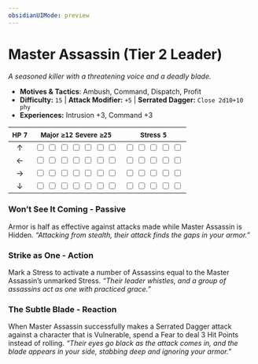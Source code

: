 ```yaml
---
obsidianUIMode: preview
---
```

# Master Assassin (Tier 2 Leader)

*A seasoned killer with a threatening voice and a deadly blade.*

- **Motives & Tactics**: Ambush, Command, Dispatch, Profit
- **Difficulty:** `15` | **Attack Modifier:** `+5` | **Serrated Dagger:** `Close 2d10+10 phy`
- **Experiences:** Intrusion +3, Command +3

| <small>HP</small> `7` | <small>Major</small> `≥12` <small>Severe</small> `≥25` | <small>Stress</small> `5` |
|:-:|:-:|:-:|
| ↑ |  <input type="checkbox" unchecked id="d0dcc42c"> <input type="checkbox" unchecked id="6cd3d5e9"> <input type="checkbox" unchecked id="789101b7"> <input type="checkbox" unchecked id="31898493"> <input type="checkbox" unchecked id="8c2358f5"> <input type="checkbox" unchecked id="ad11d0b6"> <input type="checkbox" unchecked id="62ac21d4"> |  <input type="checkbox" unchecked id="a03768d0"> <input type="checkbox" unchecked id="18d06924"> <input type="checkbox" unchecked id="1087bf1e"> <input type="checkbox" unchecked id="99a335c8"> <input type="checkbox" unchecked id="7680fd4b"> |
| ← |  <input type="checkbox" unchecked id="66dd877e"> <input type="checkbox" unchecked id="745e319c"> <input type="checkbox" unchecked id="09e68db4"> <input type="checkbox" unchecked id="24463211"> <input type="checkbox" unchecked id="d29bed64"> <input type="checkbox" unchecked id="3ff87efd"> <input type="checkbox" unchecked id="25e1235a"> |  <input type="checkbox" unchecked id="0af53e3b"> <input type="checkbox" unchecked id="1c830d65"> <input type="checkbox" unchecked id="48f65d5f"> <input type="checkbox" unchecked id="bf0b01ad"> <input type="checkbox" unchecked id="fea3d2ec"> |
| → |  <input type="checkbox" unchecked id="0f81003f"> <input type="checkbox" unchecked id="9894718c"> <input type="checkbox" unchecked id="eb793735"> <input type="checkbox" unchecked id="96aa5d5a"> <input type="checkbox" unchecked id="4cc4fc53"> <input type="checkbox" unchecked id="70c1770c"> <input type="checkbox" unchecked id="18b6ed62"> |  <input type="checkbox" unchecked id="aa5496c6"> <input type="checkbox" unchecked id="3e7d42ae"> <input type="checkbox" unchecked id="c66d7dbe"> <input type="checkbox" unchecked id="064af0d1"> <input type="checkbox" unchecked id="db1b3f01"> |
| ↓ |  <input type="checkbox" unchecked id="43d6d9ff"> <input type="checkbox" unchecked id="244e79b9"> <input type="checkbox" unchecked id="e709ebdb"> <input type="checkbox" unchecked id="b3855676"> <input type="checkbox" unchecked id="d596df36"> <input type="checkbox" unchecked id="039c5154"> <input type="checkbox" unchecked id="7eec86c6"> |  <input type="checkbox" unchecked id="66223dde"> <input type="checkbox" unchecked id="0800b222"> <input type="checkbox" unchecked id="ec9c1343"> <input type="checkbox" unchecked id="347fc193"> <input type="checkbox" unchecked id="a061f415"> |

### Won’t See It Coming - Passive

Armor is half as effective against attacks made while Master Assassin is Hidden. *“Attacking from stealth, their attack finds the gaps in your armor.”*

### Strike as One - Action

Mark a Stress to activate a number of Assassins equal to the Master Assassin’s unmarked Stress. *“Their leader whistles, and a group of assassins act as one with practiced grace.”*

### The Subtle Blade - Reaction

When Master Assassin successfully makes a Serrated Dagger attack against a character that is Vulnerable, spend a Fear to deal 3 Hit Points instead of rolling. *“Their eyes go black as the attack comes in, and the blade appears in your side, stabbing deep and ignoring your armor.”*